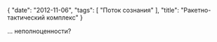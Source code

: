 {
   "date": "2012-11-06",
   "tags": [
      "Поток сознания"
   ],
   "title": "Ракетно-тактический комплекс"
}

... неполноценности?
